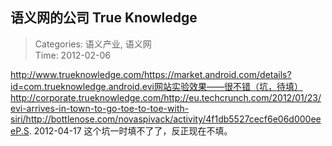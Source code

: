 语义网的公司 True Knowledge
---
    
> Categories: 语义产业, 语义网  
> Time: 2012-02-06
    
http://www.trueknowledge.com/https://market.android.com/details?id=com.trueknowledge.android.evi网站实验效果——很不错（坑，待填）http://corporate.trueknowledge.com/http://eu.techcrunch.com/2012/01/23/evi-arrives-in-town-to-go-toe-to-toe-with-siri/http://bottlenose.com/novaspivack/activity/4f1db5527cecf6e06d000eeeP.S. 2012-04-17 这个坑一时填不了了，反正现在不填。     
    